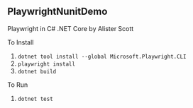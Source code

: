 ﻿## PlaywrightNunitDemo

Playwright in C# .NET Core by Alister Scott

To Install

1. `dotnet tool install --global Microsoft.Playwright.CLI`
2. `playwright install`
2. `dotnet build`

To Run

1. `dotnet test`
